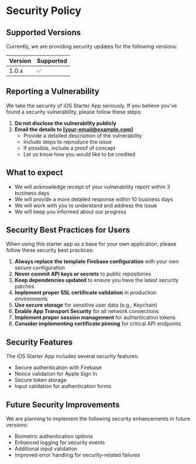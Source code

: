 # Security Policy

## Supported Versions

Currently, we are providing security updates for the following versions:

| Version | Supported          |
| ------- | ------------------ |
| 1.0.x   | :white_check_mark: |

## Reporting a Vulnerability

We take the security of iOS Starter App seriously. If you believe you've found a security vulnerability, please follow these steps:

1. **Do not disclose the vulnerability publicly**
2. **Email the details to [your-email@example.com]**
   - Provide a detailed description of the vulnerability
   - Include steps to reproduce the issue
   - If possible, include a proof of concept
   - Let us know how you would like to be credited

## What to expect

- We will acknowledge receipt of your vulnerability report within 3 business days
- We will provide a more detailed response within 10 business days
- We will work with you to understand and address the issue
- We will keep you informed about our progress

## Security Best Practices for Users

When using this starter app as a base for your own application, please follow these security best practices:

1. **Always replace the template Firebase configuration** with your own secure configuration
2. **Never commit API keys or secrets** to public repositories
3. **Keep dependencies updated** to ensure you have the latest security patches
4. **Implement proper SSL certificate validation** in production environments
5. **Use secure storage** for sensitive user data (e.g., Keychain)
6. **Enable App Transport Security** for all network connections
7. **Implement proper session management** for authentication tokens
8. **Consider implementing certificate pinning** for critical API endpoints

## Security Features

The iOS Starter App includes several security features:

- Secure authentication with Firebase
- Nonce validation for Apple Sign In
- Secure token storage
- Input validation for authentication forms

## Future Security Improvements

We are planning to implement the following security enhancements in future versions:

- Biometric authentication options
- Enhanced logging for security events
- Additional input validation
- Improved error handling for security-related failures
